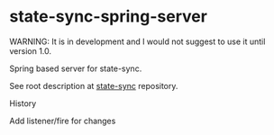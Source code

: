 # state-sync-spring-server

WARNING: It is in development and I would not suggest to use it until version 1.0.

Spring based server for state-sync.

See root description at [state-sync](https://github.com/state-sync/state-sync/blob/master/README.md) repository.

History

Add listener/fire for changes
